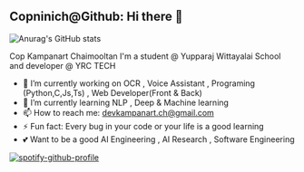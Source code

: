 ## Copninich@Github: Hi there 👋
![Anurag's GitHub stats](https://github-readme-stats.vercel.app/api?username=copninich&hide=issues&theme=dracula&show_icons=true)

Cop Kampanart Chaimooltan I'm a student @ Yupparaj Wittayalai School and developer @ YRC TECH 

- 🔭 I’m currently working on OCR , Voice Assistant , Programing (Python,C,Js,Ts) , Web Developer(Front & Back)
- 🌱 I’m currently learning NLP , Deep & Machine learning 
- 📫 How to reach me: devkampanart.ch@gmail.com
- ⚡ Fun fact: Every bug in your code or your life is a good learning
- 💕 Want to be a good AI Engineering , AI Research , Software Engineering

[![spotify-github-profile](https://spotify-github-profile.vercel.app/api/view?uid=31cwmh3agfvcfjmw2hnbgr5ywzzq&cover_image=true&theme=natemoo-re&bar_color=53b14f&bar_color_cover=false)](https://spotify-github-profile.vercel.app/api/view?uid=31cwmh3agfvcfjmw2hnbgr5ywzzq&redirect=true)


